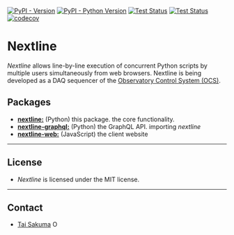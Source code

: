 [![PyPI - Version](https://img.shields.io/pypi/v/nextline.svg)](https://pypi.org/project/nextline)
[![PyPI - Python Version](https://img.shields.io/pypi/pyversions/nextline.svg)](https://pypi.org/project/nextline)
[![Test Status](https://github.com/simonsobs/nextline/actions/workflows/unit-test.yml/badge.svg)](https://github.com/simonsobs/nextline/actions/workflows/unit-test.yml)
[![Test Status](https://github.com/simonsobs/nextline/actions/workflows/type-check.yml/badge.svg)](https://github.com/simonsobs/nextline/actions/workflows/type-check.yml)
[![codecov](https://codecov.io/gh/simonsobs/nextline/branch/main/graph/badge.svg)](https://codecov.io/gh/simonsobs/nextline)

# Nextline

_Nextline_ allows line-by-line execution of concurrent Python scripts by multiple users simultaneously from web browsers. Nextline is being developed as a DAQ sequencer of the [Observatory Control System (OCS)](https://github.com/simonsobs/ocs/).

## Packages

- [**nextline:**](https://github.com/simonsobs/nextline) (Python) this package. the core functionality.
- [**nextline-graphql:**](https://github.com/simonsobs/nextline-graphql) (Python) the GraphQL API. importing _nextline_
- [**nextline-web:**](https://github.com/simonsobs/nextline-web) (JavaScript) the client website

---

## License

- _Nextline_ is licensed under the MIT license.

---

## Contact

- [Tai Sakuma](https://github.com/TaiSakuma) <span itemscope itemtype="https://schema.org/Person"><a itemprop="sameAs" content="https://orcid.org/0000-0003-3225-9861" href="https://orcid.org/0000-0003-3225-9861" target="orcid.widget" rel="me noopener noreferrer" style="vertical-align:text-top;"><img src="https://orcid.org/sites/default/files/images/orcid_16x16.png" style="width:1em;margin-right:.5em;" alt="ORCID iD icon"></a></span>

